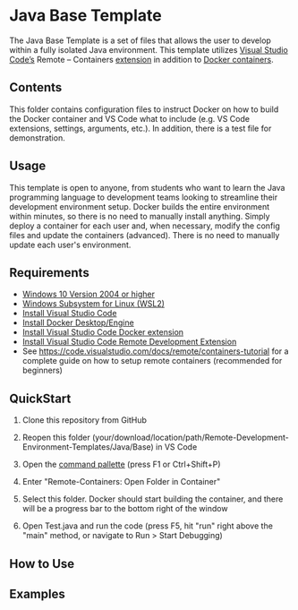 # Java Base Template

The Java Base Template is a set of files that allows the user to develop within a fully isolated Java environment. This template utilizes [Visual Studio Code’s](<https://code.visualstudio.com/learn>) Remote – Containers [extension](<https://marketplace.visualstudio.com/VSCode>) in addition to [Docker containers](<https://www.docker.com/resources/what-container>).

## Contents

This folder contains configuration files to instruct Docker on how to build the Docker container and VS Code what to include (e.g. VS Code extensions, settings, arguments, etc.). In addition, there is a test file for demonstration.

## Usage

This template is open to anyone, from students who want to learn the Java programming language to development teams looking to streamline their development environment setup. Docker builds the entire environment within minutes, so there is no need to manually install anything. Simply deploy a container for each user and, when necessary, modify the config files and update the containers (advanced). There is no need to manually update each user's environment.

## Requirements

- [Windows 10 Version 2004 or higher](<https://support.microsoft.com/en-us/windows/get-the-windows-10-october-2020-update-7d20e88c-0568-483a-37bc-c3885390d212>)
- [Windows Subsystem for Linux (WSL2)](<https://docs.microsoft.com/en-us/windows/wsl/install-win10>)
- [Install Visual Studio Code](<https://code.visualstudio.com/>)
- [Install Docker Desktop/Engine](<https://www.docker.com/products/docker-desktop>)
- [Install Visual Studio Code Docker extension](<https://code.visualstudio.com/docs/containers/overview>)
- [Install Visual Studio Code Remote Development Extension](<https://code.visualstudio.com/docs/remote/remote-overview>)
- See <https://code.visualstudio.com/docs/remote/containers-tutorial> for a complete guide on how to setup remote containers (recommended for beginners)

## QuickStart

1. Clone this repository from GitHub

2. Reopen this folder (your/download/location/path/Remote-Development-Environment-Templates/Java/Base) in VS Code

3. Open the [command pallette](<https://code.visualstudio.com/docs/getstarted/userinterface#:~:text=The%20most%20important%20key%20combination,provides%20access%20to%20many%20commands.>) (press F1 or Ctrl+Shift+P)

4. Enter "Remote-Containers: Open Folder in Container"

5. Select this folder. Docker should start building the container, and there will be a progress bar to the bottom right of the window

6. Open Test.java and run the code (press F5, hit "run" right above the "main" method, or navigate to Run > Start Debugging)

## How to Use

## Examples
